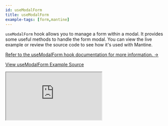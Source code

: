```yaml
---
id: useModalForm
title: useModalForm
example-tags: [form,mantine]
---
```


`useModalForm` hook allows you to manage a form within a modal. It provides some useful methods to handle the form modal. You can view the live example or review the source code to see how it's used with Mantine.

[Refer to the useModalForm hook documentation for more information. →](/api-reference/mantine/hooks/form/useModalForm.md)

[View useModalForm Example Source](https://github.com/pankod/refine/tree/master/examples/form/mantine/useModalForm)

<iframe loading="lazy" src="https://stackblitz.com//github/pankod/refine/tree/master/examples/form/mantine/useModalForm?embed=1&view=preview&theme=dark&preset=node"
  style={{width: "100%", height:"80vh", border: "0px", borderRadius: "8px", overflow:"hidden"}}
  title="mantine-use-modal-form-example"
  allow="accelerometer; ambient-light-sensor; camera; encrypted-media; geolocation; gyroscope; hid; microphone; midi; payment; usb; vr; xr-spatial-tracking"
  sandbox="allow-forms allow-modals allow-popups allow-presentation allow-same-origin allow-scripts"
></iframe>
